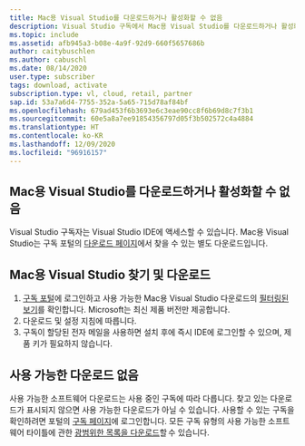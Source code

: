 ```yaml
---
title: Mac용 Visual Studio를 다운로드하거나 활성화할 수 없음
description: Visual Studio 구독에서 Mac용 Visual Studio를 다운로드하거나 활성화할 수 없음
ms.topic: include
ms.assetid: afb945a3-b08e-4a9f-92d9-660f5657686b
author: caitybuschlen
ms.author: cabuschl
ms.date: 08/14/2020
user.type: subscriber
tags: download, activate
subscription.type: vl, cloud, retail, partner
sap.id: 53a7a6d4-7755-352a-5a65-715d78af84bf
ms.openlocfilehash: 679ad453f6b3693e6c3eae90cc8f6b69d8c7f3b1
ms.sourcegitcommit: 60e5a8a7ee91854356797d05f3b502572c4a4884
ms.translationtype: HT
ms.contentlocale: ko-KR
ms.lasthandoff: 12/09/2020
ms.locfileid: "96916157"
---
```

## <a name="im-unable-to-download-or-activate-visual-studio-for-mac"></a>Mac용 Visual Studio를 다운로드하거나 활성화할 수 없음

Visual Studio 구독자는 Visual Studio IDE에 액세스할 수 있습니다. Mac용 Visual Studio는 구독 포털의 [다운로드 페이지](https://my.visualstudio.com/Downloads)에서 찾을 수 있는 별도 다운로드입니다.  

## <a name="find-and-download-visual-studio-for-mac"></a>Mac용 Visual Studio 찾기 및 다운로드 
1. [구독 포털](https://my.visualstudio.com/benefits)에 로그인하고 사용 가능한 Mac용 Visual Studio 다운로드의 [필터링된 보기](https://my.visualstudio.com/Downloads?q=Visual%20Studio%20for%20mac&pgroup=)를 확인합니다. Microsoft는 최신 제품 버전만 제공합니다. 
2. 다운로드 및 설정 지침에 따릅니다. 
1. 구독이 할당된 전자 메일을 사용하면 설치 후에 즉시 IDE에 로그인할 수 있으며, 제품 키가 필요하지 않습니다.

## <a name="no-download-available"></a>사용 가능한 다운로드 없음 
사용 가능한 소프트웨어 다운로드는 사용 중인 구독에 따라 다릅니다. 찾고 있는 다운로드가 표시되지 않으면 사용 가능한 다운로드가 아닐 수 있습니다. 사용할 수 있는 구독을 확인하려면 포털의 [구독 페이지](https://my.visualstudio.com/subscriptions)에 로그인합니다. 모든 구독 유형의 사용 가능한 소프트웨어 타이틀에 관한 [광범위한 목록을 다운로드](https://download.microsoft.com/download/1/5/4/15454442-CF17-47B9-A65D-DF84EF88511B/Visual_Studio_by_Subscription_Level.xlsx)할 수 있습니다.